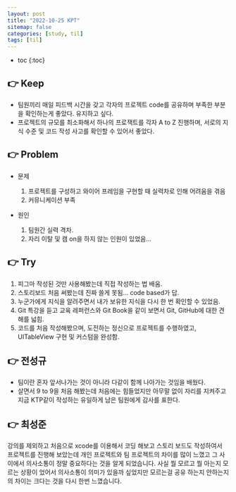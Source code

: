 ```yaml
---
layout: post
title: "2022-10-25 KPT"
sitemap: false
categories: [study, til]
tags: [til]
---
```


* toc
{:toc}

## 👉 Keep
* 팀원끼리 매일 피드백 시간을 갖고 각자의 프로젝트 code를 공유하며 부족한 부분을 확인하는게 좋았다. 유지하고 싶다.
* 프로젝트의 규모를 최소화해서 하나의 프로잭트를 각자 A to Z 진행하며, 서로의 지식 수준 및 코드 작성 사고를 확인할 수 있어서 좋았다. 

## 👉 Problem
* 문제 
  1. 프로젝트를 구성하고 와이어 프레임을 구현할 때 실력차로 인해 어려움을 겪음 
  2. 커뮤니케이션 부족

* 원인
  1. 팀원간 실력 격차.
  2. 자리 이탈 및 캠 on을 하지 않는 인원이 있었음... 

## 👉 Try
   1. 피그마 작성된 것만 사용해봤는데 직접 작성하는 법 배움.
   2. 스토리보드 처음 써봤는데 진짜 쓸게 못됨... code based가 답.
   3. 누군가에게 지식을 알려주면서 내가 보유한 지식을 다시 한 번 확인할 수 있었음.
   4. Git 특강을 듣고 교육 레퍼런스와 Git Book을 같이 보면서 Git, GitHub에 대한 견해를 넓힘.
   5. 코드를 처음 작성해봤으며, 도전하는 정신으로 프로젝트를 수행하였고, UITableView 구현 및 커스텀을 완성함. 

## 👉 전성규
* 팀이란 혼자 앞서나가는 것이 아니라 다같이 함께 나아가는 것임을 배웠다. 
* 살면서 9 to 9을 처음 해봤는데 처음에는 힘들었지만 아무말 없이 자리를 지켜주고 지금 KTP같이 작성하는 유일하게 남은 팀원에게 감사를 표한다.

## 👉 최성준
강의를 제외하고 처음으로 xcode를 이용해서 코딩 해보고 스토리 보드도 작성하여서 프로젝트를 진행해 보았는데 개인 프로젝트와 팀 프로젝트의 차이를 많이 느꼈고 그 사이에서 의사소통이 정말 중요하다는 것을 알게 되었습니다. 사실 뭘 모르고 뭘 아는지 모르는 상황이 었어서 의사소통이 의미가 있을까 싶었지만 모르는걸 공유 하는지 안하는지의 차이는 크다는 것을 다시 한번 느꼈습니다.
